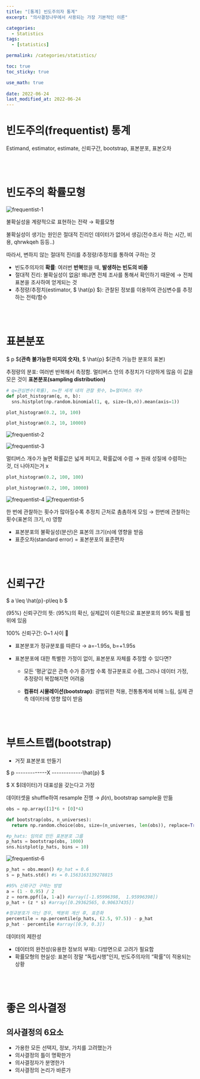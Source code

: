 ```yaml
---
title: "[통계] 빈도주의자 통계"
excerpt: "의사결정나무에서 사용되는 가장 기본적인 이론"

categories:
  - Statistics
tags:
  - [statistics]

permalink: /categories/statistics/

toc: true
toc_sticky: true

use_math: true
 
date: 2022-06-24
last_modified_at: 2022-06-24
---
```


# 빈도주의(frequentist) 통계

Estimand, estimator, estimate, 신뢰구간, bootstrap, 표본분포, 표본오차

<br>
<br>

# 빈도주의 확률모형
![frequentist-1](/assets/images/posts_img/frequentist/frequentist-1.png)

불확실성을 계량적으로 표현하는 전략 → 확률모형

불확실성이 생기는 원인은 절대적 진리인 데이터가 없어서 생김(전수조사 하는 시간, 비용, qhrwkqeh 등등..)

따라서, 변하지 않는 절대적 진리를 추정량/추정치를 통하여 구하는 것

- 빈도주의자의 **확률**: 여러번 **반복**했을 때, **발생하는 빈도의 비중**
- 절대적 진리: 불확실성이 없음! 왜냐면 전체 조사를 통해서 확인하기 때문에
                   → 전체 표본을 조사하여 얻게되는 것
- 추정량/추정치(estimator, $ \hat{p} $): 관찰된 정보를 이용하여 관심변수를 추정하는 전략/함수

<br>
<br>


# 표본분포

$ p $**(관측 불가능한 미지의 숫자)**, $ \hat{p} $(관측 가능한 분포의 표본)

추정량의 분포: 여러번 반복해서 측정함.
                       멀티버스 안의 추정치가 다양하게 많음
                       이 값을 모은 것이 **표본분포(sampling distribution)** 

```python
# q=관심변수(확률), n=한 세계 내의 관찰 횟수, b=멀티버스 개수
def plot_histogram(q, n, b):
  sns.histplot(np.random.binomial(1, q, size=(b,n)).mean(axis=1))
```

```python
plot_histogram(0.2, 10, 100)
```

```python
plot_histogram(0.2, 10, 10000)
```

![frequentist-2](/assets/images/posts_img/frequentist/frequentist-2.png)

![frequentist-3](/assets/images/posts_img/frequentist/frequentist-3.png)

멀티버스 개수가 늘면 확률값은 넓게 퍼지고, 확률값에 수렴 → 원래 성질에 수렴하는 것, 더 나아지는거 x

```python
plot_histogram(0.2, 100, 100)
```

```python
plot_histogram(0.2, 100, 10000)
```

![frequentist-4](/assets/images/posts_img/frequentist/frequentist-4.png)
![frequentist-5](/assets/images/posts_img/frequentist/frequentist-5.png)

한 번에 관찰하는 횟수가 많아질수록 추정치 근처로 촘촘하게 모임 → 한번에 관찰하는 횟수(표본의 크기, n) 영향 

- 표본분포의 불확실성(분산)은 표본의 크기(n)에 영향을 받음
- 표준오차(standard error) = 표본분포의 표준편차

<br>
<br>

# 신뢰구간

$ a \leq \hat{p}-p\leq b $

(95%) 신뢰구간의 뜻: (95%)의 확신, 실제값이 이론적으로 표본분포의 95% 확률 범위에 있음

100% 신뢰구간: 0~1 사이 😬

- 표본분포가 정규분포를 따른다 → a=-1.95s, b=+1.95s
- 표본분포에 대한 특별한 가정이 없이, 표본분포 자체를 추정할 수 있다면?

     - 모든 ‘평균’값은 관측 수가 증가할 수록 정규분포로 수렴, 그러나 데이터 가정, 추정량이 복잡해지면 어려움

     - **컴퓨터 시뮬레이션(bootstrap)**: 광범위한 적용, 전통통계에 비해 느림, 실제 관측 데이터에 영향 많이 받음 

<br>
<br>


# 부트스트랩(bootstrap)

- 거짓 표본분포 만들기

$ p -------------X -------------\hat{p} $

$ X $(데이터)가 대표성을 갖는다고 가정

데이터셋을 shuffle하여 resample 진행 → $\hat{p}(n)$, bootstrap sample을 만듦

```python
obs = np.array([1]*6 + [0]*4)

def bootstrap(obs, n_universes):
  return np.random.choice(obs, size=(n_universes, len(obs)), replace=True).mean(axis=1)
```

```python
#p_hats: 임의로 만든 표본분포 그룹
p_hats = bootstrap(obs, 1000)
sns.histplot(p_hats, bins = 10)
```

![frequentist-6](/assets/images/posts_img/frequentist/frequentist-6.png)

```python
p_hat = obs.mean() #p_hat = 0.6
s = p_hats.std() #s = 0.1563163139278815

#95% 신뢰구간 구하는 방법
a = (1 - 0.95) / 2
z = norm.ppf([a, 1-a]) #array([-1.95996398,  1.95996398])
p_hat + (z * s) #array([0.29362565, 0.90637435])

#정규분포가 아닌 경우, 백분위 계산 후, 표준화
percentile = np.percentile(p_hats, (2.5, 97.5)) - p_hat
p_hat - percentile #array([0.9, 0.3])
```

데이터의 제한성 

- 데이터의 완전성(유용한 정보의 부재): 다방면으로 고려가 필요함
- 확률모형의 현실성: 표본이 정말 “독립시행"인지, 빈도주의자의 “확률"이 적용되는 상황

<br>
<br>

# 좋은 의사결정

## 의사결정의 6요소

- 가용한 모든 선택지, 정보, 가치를 고려했는가
- 의사결정의 틀이 명확한가
- 의사결정자가 분명한가
- 의사결정의 논리가 바른가
